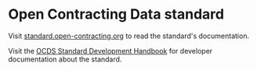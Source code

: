 # Open Contracting Data standard

Visit [standard.open-contracting.org](http://standard.open-contracting.org) to read the standard's documentation.

Visit the [OCDS Standard Development Handbook](http://ocds-standard-development-handbook.readthedocs.io/en/latest/standard/) for developer documentation about the standard.

